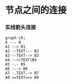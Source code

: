# 节点之间的连接
### 实线箭头连接
```mermaid
graph LR;
A --- B
A1 --> B1
A2 --TEXT--- B2
A3 --TEXT--> B3
A4 -->|TEXT|B4
A5 -.- B5
A6 -.-> B6
A7 -.TEXT.-> B7
A8 ==TEXT==> B8
```